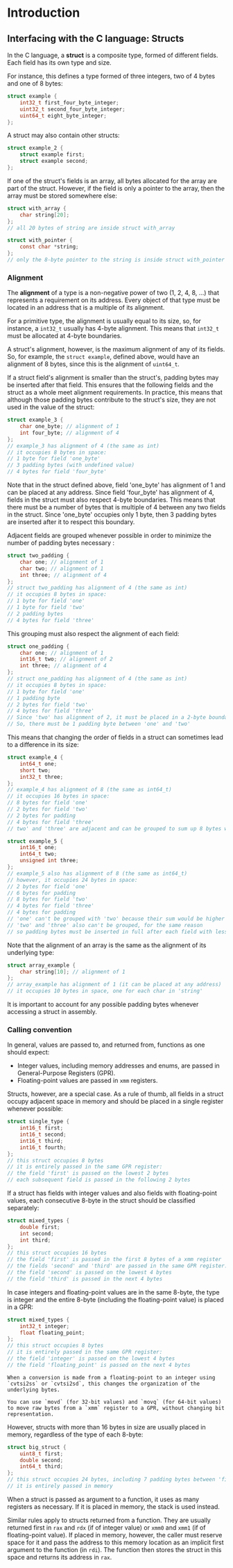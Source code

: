 # Introduction

## Interfacing with the C language: Structs

In the C language, a **struct** is a composite type, formed of different fields.
Each field has its own type and size.

For instance, this defines a type formed of three integers, two of 4 bytes and one of 8 bytes:

```c
struct example {
    int32_t first_four_byte_integer;
    uint32_t second_four_byte_integer;
    uint64_t eight_byte_integer;
};
```

A struct may also contain other structs:

```c
struct example_2 {
    struct example first;
    struct example second;
};
```

If one of the struct's fields is an array, all bytes allocated for the array are part of the struct.
However, if the field is only a pointer to the array, then the array must be stored somewhere else:

```c
struct with_array {
    char string[20];
};
// all 20 bytes of string are inside struct with_array

struct with_pointer {
    const char *string;
};
// only the 8-byte pointer to the string is inside struct with_pointer
```

### Alignment

The **alignment** of a type is a non-negative power of two (1, 2, 4, 8, ...) that represents a requirement on its address.
Every object of that type must be located in an address that is a multiple of its alignment.

For a primitive type, the alignment is usually equal to its size, so, for instance, a `int32_t` usually has 4-byte alignment.
This means that `int32_t` must be allocated at 4-byte boundaries.

A struct's alignment, however, is the maximum alignment of any of its fields.
So, for example, the `struct example`, defined above, would have an alignment of 8 bytes, since this is the alignment of `uint64_t`.

If a struct field's alignment is smaller than the struct's, padding bytes may be inserted after that field.
This ensures that the following fields and the struct as a whole meet alignment requirements.
In practice, this means that although those padding bytes contribute to the struct's size, they are not used in the value of the struct:

```c
struct example_3 {
    char one_byte; // alignment of 1
    int four_byte; // alignment of 4
};
// example_3 has alignment of 4 (the same as int)
// it occupies 8 bytes in space:
// 1 byte for field 'one_byte'
// 3 padding bytes (with undefined value)
// 4 bytes for field 'four_byte'
```

Note that in the struct defined above, field 'one_byte' has alignment of 1 and can be placed at any address.
Since field 'four_byte' has alignment of 4, fields in the struct must also respect 4-byte boundaries.
This means that there must be a number of bytes that is multiple of 4 between any two fields in the struct.
Since 'one_byte' occupies only 1 byte, then 3 padding bytes are inserted after it to respect this boundary.

Adjacent fields are grouped whenever possible in order to minimize the number of padding bytes necessary :

```c
struct two_padding {
    char one; // alignment of 1
    char two; // alignment of 1
    int three; // alignment of 4
};
// struct two_padding has alignment of 4 (the same as int)
// it occupies 8 bytes in space:
// 1 byte for field 'one'
// 1 byte for field 'two'
// 2 padding bytes
// 4 bytes for field 'three'
```

This grouping must also respect the alignment of each field:

```c
struct one_padding {
    char one; // alignment of 1
    int16_t two; // alignment of 2
    int three; // alignment of 4
};
// struct one_padding has alignment of 4 (the same as int)
// it occupies 8 bytes in space:
// 1 byte for field 'one'
// 1 padding byte
// 2 bytes for field 'two'
// 4 bytes for field 'three'
// Since 'two' has alignment of 2, it must be placed in a 2-byte boundary
// So, there must be 1 padding byte between 'one' and 'two'
```

This means that changing the order of fields in a struct can sometimes lead to a difference in its size:

```c
struct example_4 {
    int64_t one;
    short two;
    int32_t three;
};
// example_4 has alignment of 8 (the same as int64_t)
// it occupies 16 bytes in space:
// 8 bytes for field 'one'
// 2 bytes for field 'two'
// 2 bytes for padding
// 4 bytes for field 'three'
// two' and 'three' are adjacent and can be grouped to sum up 8 bytes with only 2 bytes of padding

struct example_5 {
    int16_t one;
    int64_t two;
    unsigned int three;
};
// example_5 also has alignment of 8 (the same as int64_t)
// however, it occupies 24 bytes in space:
// 2 bytes for field 'one'
// 6 bytes for padding
// 8 bytes for field 'two'
// 4 bytes for field 'three'
// 4 bytes for padding
// 'one' can't be grouped with 'two' because their sum would be higher than the struct's alignment
// 'two' and 'three' also can't be grouped, for the same reason
// so padding bytes must be inserted in full after each field with less than 8 bytes in alignment
```

Note that the alignment of an array is the same as the alignment of its underlying type:

```c
struct array_example {
    char string[10]; // alignment of 1
};
// array_example has alignment of 1 (it can be placed at any address)
// it occupies 10 bytes in space, one for each char in 'string'
```

It is important to account for any possible padding bytes whenever accessing a struct in assembly.

### Calling convention

In general, values are passed to, and returned from, functions as one should expect:

- Integer values, including memory addresses and enums, are passed in General-Purpose Registers (GPR).
- Floating-point values are passed in `xmm` registers.

Structs, however, are a special case.
As a rule of thumb, all fields in a struct occupy adjacent space in memory and should be placed in a single register whenever possible:

```c
struct single_type {
    int16_t first;
    int16_t second;
    int16_t third;
    int16_t fourth;
};
// this struct occupies 8 bytes
// it is entirely passed in the same GPR register:
// the field 'first' is passed on the lowest 2 bytes
// each subsequent field is passed in the following 2 bytes
```

If a struct has fields with integer values and also fields with floating-point values, each consecutive 8-byte in the struct should be classified separately:

```c
struct mixed_types {
    double first;
    int second;
    int third;
};
// this struct occupies 16 bytes
// the field 'first' is passed in the first 8 bytes of a xmm register
// the fields 'second' and 'third' are passed in the same GPR register:
// the field 'second' is passed on the lowest 4 bytes
// the field 'third' is passed in the next 4 bytes
```

In case integers and floating-point values are in the same 8-byte, the type is integer and the entire 8-byte (including the floating-point value) is placed in a GPR:

```c
struct mixed_types {
    int32_t integer;
    float floating_point;
};
// this struct occupies 8 bytes
// it is entirely passed in the same GPR register:
// the field 'integer' is passed on the lowest 4 bytes
// the field 'floating_point' is passed on the next 4 bytes
```

~~~~exercism/note
When a conversion is made from a floating-point to an integer using `cvtsi2ss` or `cvtsi2sd`, this changes the organization of the underlying bytes.

You can use `movd` (for 32-bit values) and `movq` (for 64-bit values) to move raw bytes from a `xmm` register to a GPR, without changing bit representation.
~~~~

However, structs with more than 16 bytes in size are usually placed in memory, regardless of the type of each 8-byte:

```c
struct big_struct {
    uint8_t first;
    double second;
    int64_t third;
};
// this struct occupies 24 bytes, including 7 padding bytes between 'first' and 'second'
// it is entirely passed in memory
```

When a struct is passed as argument to a function, it uses as many registers as necessary.
If it is placed in memory, the stack is used instead.

Similar rules apply to structs returned from a function.
They are usually returned first in `rax` and `rdx` (if of integer value) or `xmm0` and `xmm1` (if of floating-point value).
If placed in memory, however, the caller must reserve space for it and pass the address to this memory location as an implicit first argument to the function (in `rdi`).
The function then stores the struct in this space and returns its address in `rax`.
